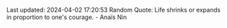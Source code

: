 Last updated: 2024-04-02 17:20:53
Random Quote: Life shrinks or expands in proportion to one's courage. - Anaïs Nin